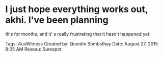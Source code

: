 # I just hope everything works out, akhi. l've been planning
this for months, and it' s really frustrating that it hasn't
happened yet.

Tags: AusWitness
Created by: Quentin Sombsthay
Date: August 27, 2015 8:05 AM
Réseau: Surespot